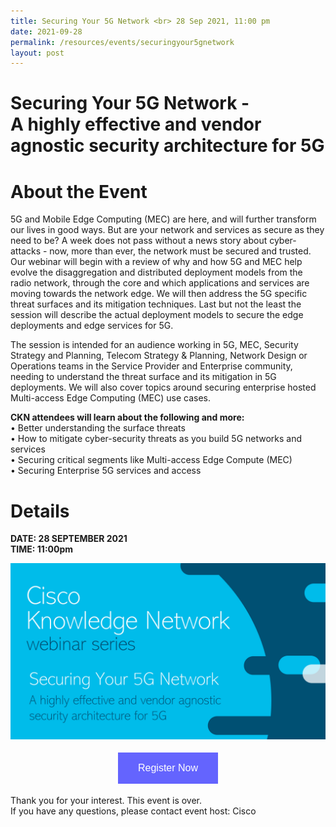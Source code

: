 ```yaml
---
title: Securing Your 5G Network <br> 28 Sep 2021, 11:00 pm
date: 2021-09-28
permalink: /resources/events/securingyour5gnetwork
layout: post
---
```




# **Securing Your 5G Network** - <br>A highly effective and vendor agnostic security architecture for 5G
# About the Event

5G and Mobile Edge Computing (MEC) are here, and will further transform our lives in good ways. But are your network and services as secure as they need to be? A week does not pass without a news story about cyber-attacks - now, more than ever, the network must be secured and trusted. Our webinar will begin with a review of why and how 5G and MEC help evolve the disaggregation and distributed deployment models from the radio network, through the core and which applications and services are moving towards the network edge. We will then address the 5G specific threat surfaces and its mitigation techniques. Last but not the least the session will describe the actual deployment models to secure the edge deployments and edge services for 5G.

The session is intended for an audience working in 5G, MEC, Security Strategy and Planning, Telecom Strategy & Planning, Network Design or Operations teams in the Service Provider and Enterprise community, needing to understand the threat surface and its mitigation in 5G deployments. We will also cover topics around securing enterprise hosted Multi-access Edge Computing (MEC) use cases.

**CKN attendees will learn about the following and more:**<br>
•	Better understanding the surface threats<br>
•	How to mitigate cyber-security threats as you build 5G networks and services<br>
•	Securing critical segments like Multi-access Edge Compute (MEC)<br>
•	Securing Enterprise 5G services and access<br>


# Details
**DATE: 28 SEPTEMBER 2021**<br>
**TIME: 11:00pm**


![Securing Your 5G Network image](/images/events/events/Securing%20your%205G%20network.png)



<style>
#register {
  background-color: #0000ff;
  border: none;
  color: white;
  padding: 16px 32px;
  text-align: center;
  font-size: 16px;
  margin: 4px 2px;
  opacity: 0.6;
  transition: 0.3s;
  display: inline-block;
  text-decoration: none;
  cursor: pointer;
}
</style>

<center><a href="https://events-cisco.webex.com/mw3300/mywebex/default.do?nomenu=true&siteurl=events-cisco&service=6&rnd=0.5216605761130297&main_url=https%3A%2F%2Fevents-cisco.webex.com%2Fec3300%2Feventcenter%2Fevent%2FeventAction.do%3FtheAction%3Ddetail%26%26%26EMK%3D4832534b00000005b3a80493fde3ad64af91614c78f10baa54f368368da425e553cfc9214027766b%26siteurl%3Devents-cisco%26confViewID%3D202191934991676377%26encryptTicket%3DSDJTSwAAAAUZTGPSGRN-VOftScFJW6kDWcbyP8gG8x3ryDMm_LwvrQ2%26" target="_blank"><button class="btn" id="register">Register Now</button></a></center>

Thank you for your interest. This event is over. <br> If you have any questions, please contact event host: Cisco